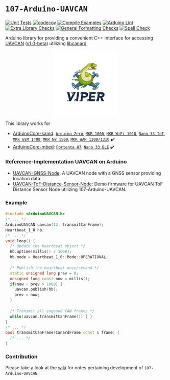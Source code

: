 `107-Arduino-UAVCAN`
====================
[![Unit Tests](https://github.com/107-systems/107-Arduino-UAVCAN/workflows/Unit%20Tests/badge.svg)](https://github.com/107-systems/107-Arduino-UAVCAN/actions?workflow=Unit+Tests)
[![codecov](https://codecov.io/gh/107-systems/107-Arduino-UAVCAN/branch/master/graph/badge.svg)](https://codecov.io/gh/107-systems/107-Arduino-UAVCAN)
[![Compile Examples](https://github.com/107-systems/107-Arduino-UAVCAN/workflows/Compile%20Examples/badge.svg)](https://github.com/107-systems/107-Arduino-UAVCAN/actions?workflow=Compile+Examples)
[![Arduino Lint](https://github.com/107-systems/107-Arduino-UAVCAN/workflows/Arduino%20Lint/badge.svg)](https://github.com/107-systems/107-Arduino-UAVCAN/actions?workflow=Arduino+Lint)
[![Extra Library Checks](https://github.com/107-systems/107-Arduino-UAVCAN/workflows/Extra%20Library%20Checks/badge.svg)](https://github.com/107-systems/107-Arduino-UAVCAN/actions?workflow=Extra+Library+Checks)
[![General Formatting Checks](https://github.com/107-systems/107-Arduino-UAVCAN/workflows/General%20Formatting%20Checks/badge.svg)](https://github.com/107-systems/107-Arduino-UAVCAN/actions?workflow=General+Formatting+Checks)
[![Spell Check](https://github.com/107-systems/107-Arduino-UAVCAN/workflows/Spell%20Check/badge.svg)](https://github.com/107-systems/107-Arduino-UAVCAN/actions?workflow=Spell+Check)

Arduino library for providing a convenient C++ interface for accessing [UAVCAN](https://uavcan.org/) ([v1.0-beta](https://uavcan.org/specification/UAVCAN_Specification_v1.0-beta.pdf)) utilizing [libcanard](https://github.com/UAVCAN/libcanard).

<p align="center">
  <a href="https://github.com/107-systems/Viper-Firmware"><img src="https://github.com/107-systems/.github/raw/main/logo/viper.jpg" width="40%"></a>
</p>

This library works for
* [ArduinoCore-samd](https://github.com/arduino/ArduinoCore-samd): [`Arduino Zero`](https://store.arduino.cc/arduino-zero), [`MKR 1000`](https://store.arduino.cc/arduino-mkr1000-wifi), [`MKR WiFi 1010`](https://store.arduino.cc/arduino-mkr-wifi-1010), [`Nano 33 IoT`](https://store.arduino.cc/arduino-nano-33-iot), [`MKR GSM 1400`](https://store.arduino.cc/arduino-mkr-gsm-1400-1415), [`MKR NB 1500`](https://store.arduino.cc/arduino-mkr-nb-1500-1413), [`MKR WAN 1300/1310`](https://store.arduino.cc/mkr-wan-1310) :heavy_check_mark:
* [ArduinoCore-mbed](https://github.com/arduino/ArduinoCore-mbed): [`Portenta H7`](https://store.arduino.cc/portenta-h7), [`Nano 33 BLE`](https://store.arduino.cc/arduino-nano-33-ble) :heavy_check_mark:

### Reference-Implementation UAVCAN on Arduino
* [UAVCAN-GNSS-Node](https://github.com/107-systems/UAVCAN-GNSS-Node): A UAVCAN node with a GNSS sensor providing location data.
* [UAVCAN-ToF-Distance-Sensor-Node](https://github.com/107-systems/UAVCAN-ToF-Distance-Sensor-Node): Demo firmware for UAVCAN ToF Distance Sensor Node utilizing 107-Arduino-UAVCAN.

### Example
```C++
#include <ArduinoUAVCAN.h>
/* ... */
ArduinoUAVCAN uavcan(13, transmitCanFrame);
Heartbeat_1_0 hb;
/* ... */
void loop() {
  /* Update the heartbeat object */
  hb.uptime(millis() / 1000);
  hb.mode = Heartbeat_1_0::Mode::OPERATIONAL;

  /* Publish the heartbeat once/second */
  static unsigned long prev = 0;
  unsigned long const now = millis();
  if(now - prev > 1000) {
    uavcan.publish(hb);
    prev = now;
  }

  /* Transmit all enqeued CAN frames */
  while(uavcan.transmitCanFrame()) { }
}
/* ... */
bool transmitCanFrame(CanardFrame const & frame) {
  /* ... */
}
```

### Contribution
Please take a look at the [wiki](https://github.com/107-systems/107-Arduino-UAVCAN/wiki) for notes pertaining development of `107-Arduino-UAVCAN`.
